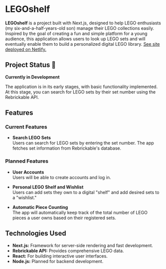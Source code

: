 # LEGOshelf
**LEGOshelf** is a project built with Next.js, designed to help LEGO enthusiasts (my six-and-a-half-years-old son) manage their LEGO collections easily. Inspired by the goal of creating a fun and simple platform for a young audience, this application allows users to look up LEGO sets and will eventually enable them to build a personalized digital LEGO library. [See site deployed on Netlify.](https://legoshelf.netlify.app/)

## Project Status 🚧
**Currently in Development**  
  
The application is in its early stages, with basic functionality implemented. At this stage, you can search for LEGO sets by their set number using the Rebrickable API.

## Features
### Current Features
- **Search LEGO Sets**  
Users can search for LEGO sets by entering the set number. The app fetches set information from Rebrickable's database.
### Planned Features
- **User Accounts**  
Users will be able to create accounts and log in.

- **Personal LEGO Shelf and Wishlist**  
Users can add sets they own to a digital "shelf" and add desired sets to a "wishlist."

- **Automatic Piece Counting**  
The app will automatically keep track of the total number of LEGO pieces a user owns based on their registered sets.

## Technologies Used
- **Next.js:** Framework for server-side rendering and fast development.
- **Rebrickable API:** Provides comprehensive LEGO data.
- **React:** For building interactive user interfaces.
- **Node.js:** Planned for backend development.


